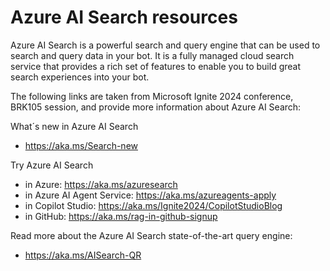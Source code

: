 # Azure AI Search resources

Azure AI Search is a powerful search and query engine that can be used to search and query data in your bot. It is a fully managed cloud search service that provides a rich set of features to enable you to build great search experiences into your bot.

The following links are taken from Microsoft Ignite 2024 conference, BRK105 session, and provide more information about Azure AI Search:

What´s new in Azure AI Search 
- https://aka.ms/Search-new


Try Azure AI Search 
- in Azure: https://aka.ms/azuresearch
- in Azure AI Agent Service: https://aka.ms/azureagents-apply
- in Copilot Studio: https://aka.ms/Ignite2024/CopilotStudioBlog
- in GitHub: https://aka.ms/rag-in-github-signup

Read more about the Azure AI Search state-of-the-art query engine:
- https://aka.ms/AISearch-QR
